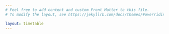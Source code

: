 ```yaml
---
# Feel free to add content and custom Front Matter to this file.
# To modify the layout, see https://jekyllrb.com/docs/themes/#overriding-theme-defaults

layout: timetable
---
```

